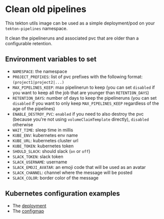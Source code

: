 # Clean old pipelines

This tekton utils image can be used as a simple deployment/pod on your `tekton-pipelines` namespace.

It clean the pipelineruns and associated pvc that are older than a configurable retention.

## Environment variables to set

* `NAMESPACE`: the namespace
* `PROJECT_PREFIXES`: list of pvc prefixes with the following format: `(project1|project2|...)`
* `MAX_PIPELINES_KEEP`: max pipelinerun to keep (you can set `disabled` if you want to keep all the job that are younger than `RETENTION_DAYS`)
* `RETENTION_DAYS`: number of days to keep the pipelineruns (you can set `disabled` if you want to only keep `MAX_PIPELINES_KEEP` regardless of the age of the pipelines)
* `ENABLE_DESTROY_PVC`: `enabled` if you need to also destroy the pvc (because you're not using `volumeClaimTemplate` directly), `disabled` otherwise
* `WAIT_TIME`: sleep time in millis
* `KUBE_ENV`: kubernetes env name
* `KUBE_URL`: kubernetes cluster url
* `KUBE_TOKEN`: kubernetes token
* `SHOULD_SLACK`: should slack (`on` or `off`)
* `SLACK_TOKEN`: slack token
* `SLACK_USERNAME`: username
* `SLACK_EMOJI_AVATAR`: an emoji code that will be used as an avatar
* `SLACK_CHANNEL`: channel where the message will be posted
* `SLACK_COLOR`: border color of the message

## Kubernetes configuration examples

* The [deployment](./deployment.yaml)
* The [configmap](./configmap.yaml)
